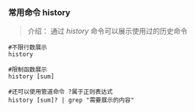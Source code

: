 ### 常用命令 history


> 介绍：
> 通过 *history* 命令可以展示使用过的历史命令

```
#不限行数展示
history

#限制函数展示
history [sum]

#还可以使用管道命令 ?属于正则表达式
history [sum]? | grep "需要展示的内容"
```
